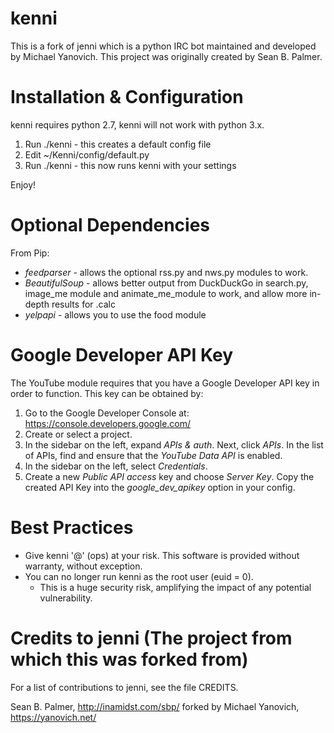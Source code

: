 kenni
=====

This is a fork of jenni which is a python IRC bot maintained and developed by Michael Yanovich. This project was originally created by Sean B. Palmer.

Installation & Configuration
============================
kenni requires python 2.7, kenni will not work with python 3.x.

1. Run ./kenni - this creates a default config file
2. Edit ~/Kenni/config/default.py
3. Run ./kenni - this now runs kenni with your settings

Enjoy!

Optional Dependencies
=====================

From Pip:
- *feedparser* - allows the optional rss.py and nws.py modules to work.
- *BeautifulSoup* - allows better output from DuckDuckGo in search.py, image_me module and animate_me_module to work, and allow more in-depth results for .calc
- *yelpapi* - allows you to use the food module

Google Developer API Key
========================

The YouTube module requires that you have a Google Developer API key in order to function. This key can be obtained by:

1. Go to the Google Developer Console at: https://console.developers.google.com/
2. Create or select a project.
3. In the sidebar on the left, expand *APIs & auth*. Next, click *APIs*. In the list of APIs, find and ensure that the *YouTube Data API* is enabled.
4. In the sidebar on the left, select *Credentials*.
5. Create a new *Public API access* key and choose *Server Key*. Copy the created API Key into the *google_dev_apikey* option in your config.

Best Practices
==============

- Give kenni '@' (ops) at your risk. This software is provided without warranty, without exception.
- You can no longer run kenni as the root user (euid = 0).
  - This is a huge security risk, amplifying the impact of any potential vulnerability.


Credits to jenni (The project from which this was forked from)
==============================================================

For a list of contributions to jenni, see the file CREDITS.

Sean B. Palmer, http://inamidst.com/sbp/ forked by Michael Yanovich, https://yanovich.net/
